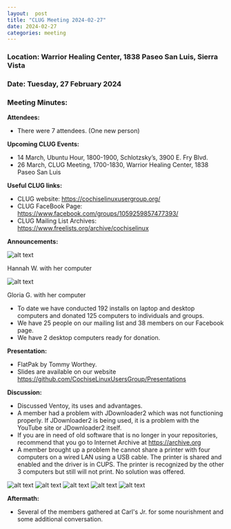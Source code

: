 ```yaml
---
layout:  post
title: "CLUG Meeting 2024-02-27"
date: 2024-02-27
categories: meeting
---
```


### Location: Warrior Healing Center, 1838 Paseo San Luis, Sierra Vista

### Date: Tuesday, 27 February 2024
### Meeting Minutes:

**Attendees:** 
 * There were 7 attendees. (One new person)

**Upcoming CLUG Events:**
 * 14 March, Ubuntu Hour, 1800-1900, Schlotzsky’s, 3900 E. Fry Blvd.
 * 26 March, CLUG Meeting, 1700-1830, Warrior Healing Center, 1838 Paseo San Luis

**Useful CLUG links:**
 * CLUG website:  https://cochiselinuxusergroup.org/
 * CLUG FaceBook Page:  https://www.facebook.com/groups/1059259857477393/
 * CLUG Mailing List Archives:  https://www.freelists.org/archive/cochiselinux

**Announcements:**

![alt text](https://raw.githubusercontent.com/CochiseLinuxUsersGroup/CochiseLinuxUsersGroup.github.io/master/images2/rsz_hannah_w_with_her_computer.jpg)

Hannah W. with her computer

![alt text](https://raw.githubusercontent.com/CochiseLinuxUsersGroup/CochiseLinuxUsersGroup.github.io/master/images2/rsz_gloria_garcia_with_her_computer.jpg)

Gloria G. with her computer

 * To date we have conducted 192 installs on laptop and desktop computers and donated 125 computers to individuals and groups.
 * We have 25 people on our mailing list and 38 members on our Facebook page.
 * We have 2 desktop computers ready for donation.

**Presentation:**
 * FlatPak by Tommy Worthey.
 * Slides are available on our website https://github.com/CochiseLinuxUsersGroup/Presentations

**Discussion:**
 * Discussed Ventoy, its uses and advantages.
 * A member had a problem with JDownloader2 which was not functioning properly. If JDownloader2 is being used, it is a problem with the YouTube site or JDownloader2 itself.
 * If you are in need of old software that is no longer in your repositories, recommend that you go to Internet Archive at https://archive.org
 * A member brought up a problem he cannot share a printer with four computers on a wired LAN using a USB cable.  The printer is shared and enabled and the driver is in CUPS.  The printer is recognized by the other 3 computers but still will not print.  No solution was offered.

![alt text](https://raw.githubusercontent.com/CochiseLinuxUsersGroup/CochiseLinuxUsersGroup.github.io/master/images2/rsz_clug_mtg_2024-02-27_1.jpg)
![alt text](https://raw.githubusercontent.com/CochiseLinuxUsersGroup/CochiseLinuxUsersGroup.github.io/master/images2/rsz_clug_mtg_2024-02-27_2.jpg)
![alt text](https://raw.githubusercontent.com/CochiseLinuxUsersGroup/CochiseLinuxUsersGroup.github.io/master/images2/rsz_clug_mtg_2024-02-27_3.jpg)
![alt text](https://raw.githubusercontent.com/CochiseLinuxUsersGroup/CochiseLinuxUsersGroup.github.io/master/images2/rsz_clug_mtg_2024-02-27_4.jpg)
![alt text](https://raw.githubusercontent.com/CochiseLinuxUsersGroup/CochiseLinuxUsersGroup.github.io/master/images2/rsz_clug_mtg_2024-02-27_5.jpg)

**Aftermath:**
 * Several of the members gathered at Carl's Jr. for some nourishment and some additional conversation.
